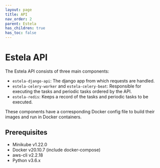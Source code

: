 ```yaml
---
layout: page
title: API
nav_order: 2
parent: Estela
has_children: true
has_toc: false
---
```


# Estela API

The Estela API consists of three main components:

- `estela-django-api`: The django app from which requests are handled.
- `estela-celery-worker` and `estela-celery-beat`: Responsible for executing the tasks and periodic tasks ordered by the API.
- `estela-redis`: Keeps a record of the tasks and periodic tasks to be executed.

These components have a corresponding Docker config file to build their images
and run in Docker containers.

## Prerequisites
- Minikube v1.22.0
- Docker v20.10.7 (include docker-compose)
- aws-cli v2.2.18
- Python v3.6.x
